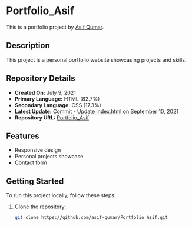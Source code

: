 # Portfolio_Asif

This is a portfolio project by [Asif Qumar](https://github.com/asif-qumar).

## Description

This project is a personal portfolio website showcasing projects and skills.

## Repository Details

- **Created On:** July 9, 2021
- **Primary Language:** HTML (82.7%)
- **Secondary Language:** CSS (17.3%)
- **Latest Update:** [Commit - Update index.html](https://github.com/asif-qumar/Portfolio_Asif/commit/1926482095ea194bcf84d99d22e4cf00ce91aa4f) on September 10, 2021
- **Repository URL:** [Portfolio_Asif](https://github.com/asif-qumar/Portfolio_Asif)

## Features

- Responsive design
- Personal projects showcase
- Contact form

## Getting Started

To run this project locally, follow these steps:

1. Clone the repository:
   ```sh
   git clone https://github.com/asif-qumar/Portfolio_Asif.git
